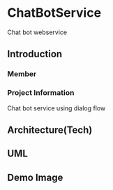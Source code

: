 # ChatBotService
Chat bot webservice


## Introduction

### Member


### Project Information
Chat bot service using dialog flow

## Architecture(Tech)


## UML

## Demo Image
